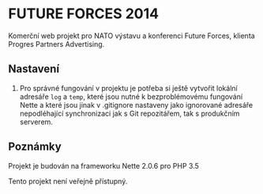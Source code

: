 FUTURE FORCES 2014
==================

Komerční web projekt pro NATO výstavu a konferenci Future Forces, klienta Progres Partners Advertising.

Nastavení
---------
1. Pro správné fungování v projektu je potřeba si ještě vytvořit lokální adresáře `log` a `temp`, které jsou 
nutné k bezproblémovému fungování Nette a které jsou jinak v .gitignore nastaveny jako ignorované adresáře
nepodléhající synchronizaci jak s Git repozitářem, tak s produkčním serverem.

Poznámky
--------
Projekt je budován na frameworku Nette 2.0.6 pro PHP 3.5

Tento projekt není veřejně přístupný.